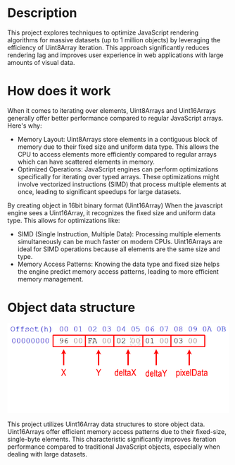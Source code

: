 # Description

This project explores techniques to optimize JavaScript rendering algorithms for massive datasets (up to 1 million objects) by leveraging the efficiency of Uint8Array iteration. This approach significantly reduces rendering lag and improves user experience in web applications with large amounts of visual data.

# How does it work

When it comes to iterating over elements, Uint8Arrays and Uint16Arrays generally offer better performance compared to regular JavaScript arrays. Here's why:

- Memory Layout: Uint8Arrays store elements in a contiguous block of memory due to their fixed size and uniform data type. This allows the CPU to access elements more efficiently compared to regular arrays which can have scattered elements in memory.
- Optimized Operations: JavaScript engines can perform optimizations specifically for iterating over typed arrays. These optimizations might involve vectorized instructions (SIMD) that process multiple elements at once, leading to significant speedups for large datasets.

By creating object in 16bit binary format (Uint16Array) When the javascript engine sees a Uint16Array, it recognizes the fixed size and uniform data type. This allows for optimizations like:
- SIMD (Single Instruction, Multiple Data): Processing multiple elements simultaneously can be much faster on modern CPUs. Uint16Arrays are ideal for SIMD operations because all elements are the same size and type.
- Memory Access Patterns: Knowing the data type and fixed size helps the engine predict memory access patterns, leading to more efficient memory management.

# Object data structure

![objectDataStructure](png/objectDataStructure.png)

This project utilizes Uint16Array data structures to store object data. Uint16Arrays offer efficient memory access patterns due to their fixed-size, single-byte elements. This characteristic significantly improves iteration performance compared to traditional JavaScript objects, especially when dealing with large datasets.
